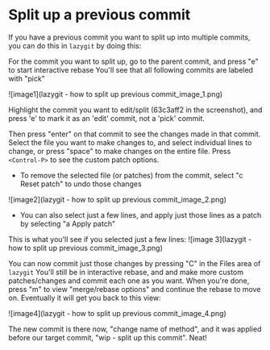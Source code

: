 # Split up a previous commit
If you have a previous commit you want to split up into multiple commits, you can do this in `lazygit` by doing this:

For the commit you want to split up, go to the parent commit, and press "e" to start interactive rebase
You'll see that all following commits are labeled with "pick"

![image1](lazygit - how to split up previous commit_image_1.png)

Highlight the commit you want to edit/split (63c3aff2 in the screenshot), and press 'e' to mark it as an 'edit' commit, not a 'pick' commit.

Then press "enter" on that commit to see the changes made in that commit.
Select the file you want to make changes to, and select individual lines to change, or press "space" to make changes on the entire file.
Press `<Control-P>` to see the custom patch options.
- To remove the selected file (or patches) from the commit, select "c Reset patch" to undo those changes

![image2](lazygit - how to split up previous commit_image_2.png)

- You can also select just a few lines, and apply just those lines as a patch by selecting "a Apply patch"

This is what you'll see if you selected just a few lines:
![image 3](lazygit - how to split up previous commit_image_3.png)

You can now commit just those changes by pressing "C" in the Files area of `lazygit`
You'll still be in interactive rebase, and and make more custom patches/changes and commit each one as you want.
When you're done, press "m" to view "merge/rebase options" and continue the rebase to move on. Eventually it will get you back to this view:

![image4](lazygit - how to split up previous commit_image_4.png)

The new commit is there now, "change name of method", and it was applied before our target commit, "wip - split up this commit".
Neat!

